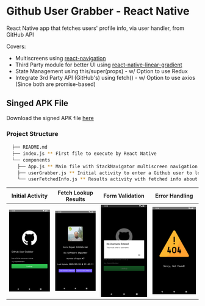# Github User Grabber - React Native

React Native app that fetches users' profile info, via user handler, from GitHub API

Covers:

* Multiscreens using [react-navigation](https://www.npmjs.com/package/react-navigation "react-navigation")
* Third Party module for better UI using [react-native-linear-gradient](https://www.npmjs.com/package/react-native-linear-gradient "react-native-linear-gradient")
* State Management using this/super(props) - w/ Option to use Redux
* Integrate 3rd Party API (GitHub's) using fetch() - w/ Option to use axios (Since both are promise-based)

## Singed APK File
Download the signed APK file [here](https://github.com/RayanAlkhelaiwi/GithubUserGrabber-ReactNative/raw/master/android/app/build/outputs/apk/release/app-release.apk)

### Project Structure

```sh
  ├── README.md
  ├── index.js ** First file to execute by React Native
  └── components
    ├── App.js ** Main file with StackNavigator multiscreen navigation
    ├── userGrabber.js ** Initial activity to enter a Github user to lookup
    └── userFetchedInfo.js ** Results activity with fetched info about the user
```

Initial Activity  |  Fetch Lookup Results  |  Form Validation  |  Error Handling
:-------------------------:|:-------------------------:|:-------------------------:|:-------------------------:
![GithubUserGrabber-ReactNative](assets/userGrabberActivity.png)  |  ![GithubUserGrabber-ReactNative](assets/userFetchedInfoActivity.png)  |  ![GithubUserGrabber-ReactNative](assets/FormValidation.png)  |  ![GithubUserGrabber-ReactNative](assets/NoFoundHandler.png)

